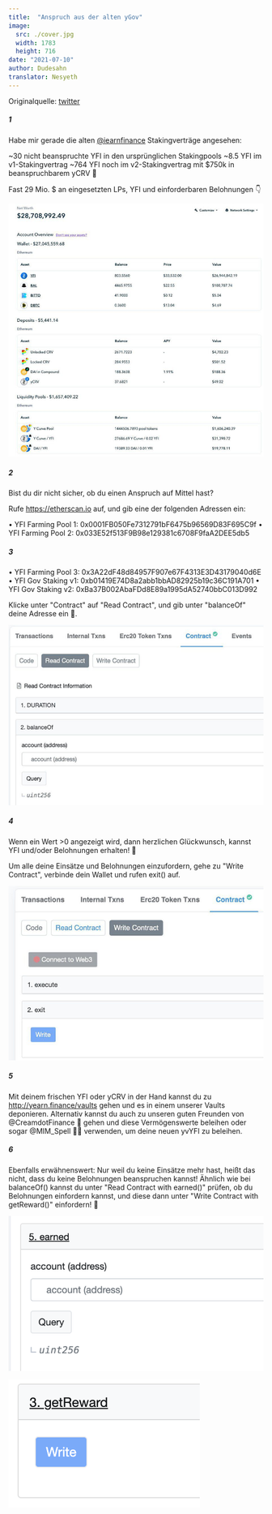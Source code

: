 ```yaml
---
title:  "Anspruch aus der alten yGov"
image:
  src: ./cover.jpg
  width: 1783
  height: 716
date: "2021-07-10"
author: Dudesahn
translator: Nesyeth
---
```


Originalquelle: [twitter](https://twitter.com/dudesahn/status/1413567068583104512)

##### 1

Habe mir gerade die alten [@iearnfinance](https://twitter.com/iearnfinance) Stakingverträge angesehen:

~30 nicht beanspruchte YFI in den ursprünglichen Stakingpools 
~8.5 YFI im v1-Stakingvertrag
~764 YFI noch im v2-Stakingvertrag mit $750k in beanspruchbarem yCRV 😬

Fast 29 Mio. $ an eingesetzten LPs, YFI und einforderbaren Belohnungen 👇

![](image1.jpg)

##### 2

Bist du dir nicht sicher, ob du einen Anspruch auf Mittel hast?

Rufe https://etherscan.io auf, und gib eine der folgenden Adressen ein:

• YFI Farming Pool 1: 0x0001FB050Fe7312791bF6475b96569D83F695C9f
• YFI Farming Pool 2: 0x033E52f513F9B98e129381c6708F9faA2DEE5db5

##### 3

• YFI Farming Pool 3: 0x3A22dF48d84957F907e67F4313E3D43179040d6E
• YFI Gov Staking v1: 0xb01419E74D8a2abb1bbAD82925b19c36C191A701
• YFI Gov Staking v2: 0xBa37B002AbaFDd8E89a1995dA52740bbC013D992

Klicke unter "Contract" auf "Read Contract", und gib unter "balanceOf" deine Adresse ein 👀.

![](image2.jpg)

##### 4

Wenn ein Wert >0 angezeigt wird, dann herzlichen Glückwunsch, kannst YFI und/oder Belohnungen erhalten! :partying_face:

Um alle deine Einsätze und Belohnungen einzufordern, gehe zu "Write Contract", verbinde dein Wallet und rufen exit() auf.

![](image3.jpg)

##### 5

Mit deinem frischen YFI oder yCRV in der Hand kannst du zu http://yearn.finance/vaults gehen und es in einem unserer Vaults deponieren. Alternativ kannst du auch zu unseren guten Freunden von @CreamdotFinance 🍦 gehen und diese Vermögenswerte beleihen oder sogar @MIM_Spell 🧙‍♂️  verwenden, um deine neuen yvYFI zu beleihen.

##### 6

Ebenfalls erwähnenswert: Nur weil du keine Einsätze mehr hast, heißt das nicht, dass du keine Belohnungen beanspruchen kannst! Ähnlich wie bei balanceOf() kannst du unter "Read Contract with earned()" prüfen, ob du Belohnungen einfordern kannst, und diese dann unter "Write Contract with getReward()" einfordern! 🤑

![](image4.png?w=694&h=422) </br>

![](image5.png?w=378&h=252)